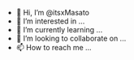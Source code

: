- 👋 Hi, I’m @itsxMasato
- 👀 I’m interested in ...
- 🌱 I’m currently learning ...
- 💞️ I’m looking to collaborate on ...
- 📫 How to reach me ...

<!---
itsxMasato/itsxMasato is a ✨ special ✨ repository because its `README.md` (this file) appears on your GitHub profile.
You can click the Preview link to take a look at your changes.
--->
